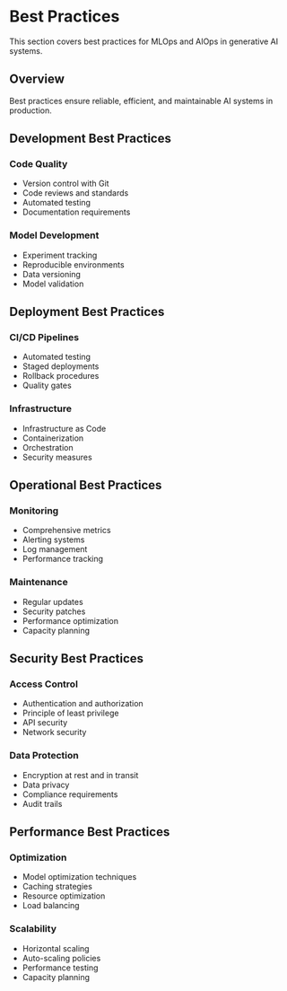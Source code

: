 # Best Practices

This section covers best practices for MLOps and AIOps in generative AI systems.

## Overview

Best practices ensure reliable, efficient, and maintainable AI systems in production.

## Development Best Practices

### Code Quality
- Version control with Git
- Code reviews and standards
- Automated testing
- Documentation requirements

### Model Development
- Experiment tracking
- Reproducible environments
- Data versioning
- Model validation

## Deployment Best Practices

### CI/CD Pipelines
- Automated testing
- Staged deployments
- Rollback procedures
- Quality gates

### Infrastructure
- Infrastructure as Code
- Containerization
- Orchestration
- Security measures

## Operational Best Practices

### Monitoring
- Comprehensive metrics
- Alerting systems
- Log management
- Performance tracking

### Maintenance
- Regular updates
- Security patches
- Performance optimization
- Capacity planning

## Security Best Practices

### Access Control
- Authentication and authorization
- Principle of least privilege
- API security
- Network security

### Data Protection
- Encryption at rest and in transit
- Data privacy
- Compliance requirements
- Audit trails

## Performance Best Practices

### Optimization
- Model optimization techniques
- Caching strategies
- Resource optimization
- Load balancing

### Scalability
- Horizontal scaling
- Auto-scaling policies
- Performance testing
- Capacity planning
